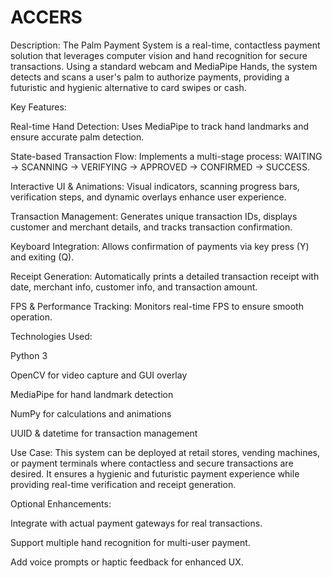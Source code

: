 # ACCERS
Description:
The Palm Payment System is a real-time, contactless payment solution that leverages computer vision and hand recognition for secure transactions. Using a standard webcam and MediaPipe Hands, the system detects and scans a user's palm to authorize payments, providing a futuristic and hygienic alternative to card swipes or cash.

Key Features:

Real-time Hand Detection: Uses MediaPipe to track hand landmarks and ensure accurate palm detection.

State-based Transaction Flow: Implements a multi-stage process: WAITING → SCANNING → VERIFYING → APPROVED → CONFIRMED → SUCCESS.

Interactive UI & Animations: Visual indicators, scanning progress bars, verification steps, and dynamic overlays enhance user experience.

Transaction Management: Generates unique transaction IDs, displays customer and merchant details, and tracks transaction confirmation.

Keyboard Integration: Allows confirmation of payments via key press (Y) and exiting (Q).

Receipt Generation: Automatically prints a detailed transaction receipt with date, merchant info, customer info, and transaction amount.

FPS & Performance Tracking: Monitors real-time FPS to ensure smooth operation.

Technologies Used:

Python 3

OpenCV for video capture and GUI overlay

MediaPipe for hand landmark detection

NumPy for calculations and animations

UUID & datetime for transaction management

Use Case:
This system can be deployed at retail stores, vending machines, or payment terminals where contactless and secure transactions are desired. It ensures a hygienic and futuristic payment experience while providing real-time verification and receipt generation.

Optional Enhancements:

Integrate with actual payment gateways for real transactions.

Support multiple hand recognition for multi-user payment.

Add voice prompts or haptic feedback for enhanced UX.
